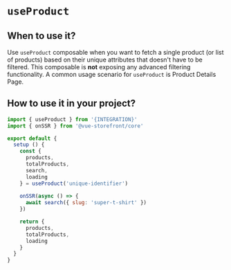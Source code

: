 # `useProduct`

## When to use it?

Use `useProduct` composable when you want to fetch a single product (or list of products) based on their unique attributes that doesn't have to be filtered. This composable is **not** exposing any advanced filtering functionality. A common usage scenario for `useProduct` is Product Details Page.

## How to use it in your project?

```js
import { useProduct } from '{INTEGRATION}'
import { onSSR } from '@vue-storefront/core'

export default {
  setup () {
    const { 
      products, 
      totalProducts, 
      search, 
      loading 
    } = useProduct('unique-identifier')
    
    onSSR(async () => {
      await search({ slug: 'super-t-shirt' }) 
    })

    return {
      products,
      totalProducts,
      loading
    }
  }
}
```